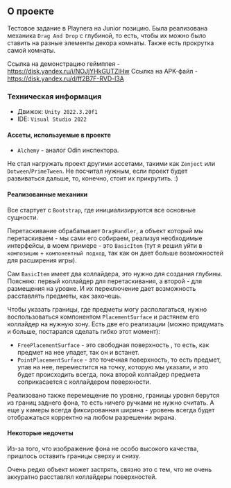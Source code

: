 ## О проекте

Тестовое задание в Playnera на Junior позицию. Была реализована механика `Drag And Drop` с глубиной, то есть, чтобы их можно было ставить на разные элементы декора комнаты. Также есть прокрутка самой комнаты.

Ссылка на демонстрацию геймплея - https://disk.yandex.ru/i/NOJjYHkGUTZIHw
Ссылка на APK-файл - https://disk.yandex.ru/d/ff2B7F-RVD-l3A

### Техническая информация

- Движок: `Unity 2022.3.20f1`
- IDE: `Visual Studio 2022`

#### Ассеты, используемые в проекте

- `Alchemy` - аналог Odin инспектора.

Не стал нагружать проект другими ассетами, такими как `Zenject` или `Dotween`/`PrimeTween`. Не посчитал нужным, если проект будет развиваться дальше, то, конечно, стоит их прикрутить. :)
#### Реализованные механики

Все стартует с `Bootstrap`, где инициализируются все основные сущности.

Перетаскивание обрабатывает `DragHandler`, а объект который мы перетаскиваем - мы сами его собираем, реализуя необходимые интерфейсы, в моем примере - это `BasicItem` (тут я решил уйти в `композицию` + `компонентный подход`, так как он дает больше возможностей для расширения игры). 

Сам `BasicItem` имеет два коллайдера, это нужно для создания глубины. Поясняю: первый коллайдер для перетаскивания, а второй - для размещения на уровне. И их переключение дает возможность расставлять предметы, как захочешь. 

Чтобы указать границы, где предметы могу располагаться, нужно воспользоваться компонентом `PlacementSurface` и растянем его коллайдер на нужную зону. Есть две его реализации (можно придумать и больше, постарался сделать гибко этот момент): 

- `FreePlacementSurface` - это свободная поверхность , то есть, как предмет на нее упадет, так он и встанет.
- `PointPlacementSurface` - это точечная поверхность, то есть предмет, упав на нее, переместится на точку, которую мы указали, и это будет происходить всегда, пока второй коллайдер предмета соприкасается с коллайдером поверхности.  

Реализовано также перемещение по уровню, границы уровня берутся из границ заднего фона, то есть ничего ручками не нужно считать. А еще у камеры всегда фиксированная ширина - уровень всегда будет отображаться корректно на любом разрешении экрана.

#### Некоторые недочеты

Из-за того, что изображение фона не особо высокого качества, пришлось оставить границы сверху и снизу.

Очень редко объект может застрять, связно это с тем, что не очень аккуратно расставлял коллайдеры поверхностей. 
